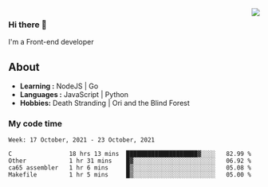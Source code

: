 <img align='right' src="https://github-readme-stats.vercel.app/api?username=strugglebak&show_icons=true">

### Hi there 👋

I'm a Front-end developer

## About

-  **Learning :** NodeJS | Go
-  **Languages :** JavaScript | Python
-  **Hobbies:** Death Stranding | Ori and the Blind Forest

### My code time

<!--START_SECTION:waka-->
```text
Week: 17 October, 2021 - 23 October, 2021

C                18 hrs 13 mins  ████████████████████▓░░░░   82.99 % 
Other            1 hr 31 mins    █▓░░░░░░░░░░░░░░░░░░░░░░░   06.92 % 
ca65 assembler   1 hr 6 mins     █▒░░░░░░░░░░░░░░░░░░░░░░░   05.08 % 
Makefile         1 hr 5 mins     █▒░░░░░░░░░░░░░░░░░░░░░░░   05.00 % 
```
<!--END_SECTION:waka-->
